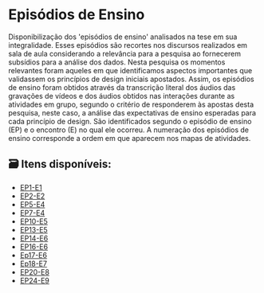 # Episódios de Ensino

Disponibilização dos 'episódios de ensino' analisados na tese em sua integralidade. Esses episódios
são recortes nos discursos realizados em sala de aula considerando a relevância para a pesquisa ao fornecerem 
subsídios para a análise dos dados. Nesta pesquisa os momentos relevantes foram aqueles em que identificamos aspectos
importantes que validassem os princípios de design iniciais apostados. Assim, os episódios de ensino foram obtidos 
através da transcrição literal dos áudios das gravações de vídeos e dos áudios obtidos nas interações durante as 
atividades em grupo, segundo o critério de responderem às apostas desta pesquisa, neste caso, a análise das expectativas 
de ensino esperadas para cada princípio de design. São identificados segundo o episódio de ensino (EP) e o encontro (E) 
no qual ele ocorreu. A numeração dos episódios de ensino corresponde a ordem em que aparecem nos mapas de atividades.

## 🗃️ Itens disponíveis:

- [EP1-E1](EP1-E1.md)
- [EP2-E2](EP2-E2.md)
- [EP5-E4](EP5-E4.md)
- [EP7-E4](EP7-E4.md)
- [EP10-E5](EP10-E5.md)
- [EP13-E5](EP13-E5.md)
- [EP14-E6](EP14-E6.md)
- [EP16-E6](EP16-E6.md)
- [Ep17-E6](EP17-E6.md)
- [Ep18-E7](EP18-E7.md)
- [EP20-E8](EP20-E8.md)
- [EP24-E9](EP24-E9.md)